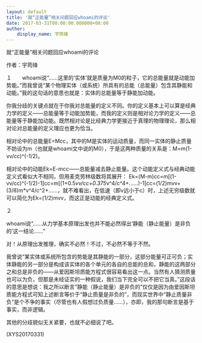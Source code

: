 ```yaml
---
layout: default
title: '就“正能量”相关问题回应whoami的评论'
date: 2017-03-31T00:00:00.000000+08:00
author:
    display_name: 宇筠锋
---
```


就“正能量”相关问题回应whoami的评论

作者：宇筠锋

１　　whoami说“……这里的‘实体’就是质量为M0的粒子，它的总能量就是动能加势能。”而我曾说“某个物理实体（或系统）所具有的总能（总能量）包含其静能和动能。”我的这句话的意思也就是：实体的总能量等于静能加动能。

你我分歧的关键点就在于你我对总能量的定义不同。你的定义基本上可以算是经典力学的定义——总能量等于动能加势能，而我的定义则是相对论力学的定义——总能量等于静能加动能。既然相对论是比经典力学更接近于真理的物理理论，那么相对论对总能量的定义理应也更为恰当。

相对论中的总能量E=M*c*c，其中的M是实体的运动质量，而同一实体的静止质量不妨设为m（也就是whoami文中说的M0），于是这两种质量的关系是：M=m(1-vv/cc)^(-1/2)。

相对论中的动能Ek=E-mcc——总能量减去静止能量。这个动能定义式与经典动能定义式看似大不相同，但用麦克劳林级数将其展开： Ek=(M-m)cc=m[(1-vv/cc)^(-1/2)-1]cc=m[(1+0.5*vv/cc+0.375*v^4/c^4+……)-1]cc=(1/2)mvv+(3/8)m*v^4/c^2+……，就不难看出，在低速（即v远小于c）时，上述无穷级数就可以简化为Ek=(1/2)mvv，而这正是动能的经典定义式。

２

whoami说“……从力学基本原理出发也并不能必然得出‘静能（静止能量）是非负的’这一结论……”

对！从原理出发推理，确实不必然！不过，不必然不等于不然。

我曾说“某实体或系统所包含的势能是其静能的一部分，这部分能量可正可负；实体静能的另一部分是构成该实体的各个单元的各自的总能的总和，静能的这两部分之和总是非负的——从爱因斯坦质能方程式很容易看出这一点。当然有人猜测质量也可以为负，但那是未经证实的一种假说，我们当下完全可以不把它当真。”这段话的意思是想说：我之所以断言“静能（静止能量）是非负的”仅仅是因为由爱因斯坦质能方程式可知上述断言等价于“静止质量是非负的”，而现实世界中“静止质量非负”是个不争的事实（尽管也有人假想过负质量……），亦即，我的那句断言是基于事实，而非逻辑。

其他的分歧貌似无关紧要，也就不必细说了吧。

(XYS20170331)

